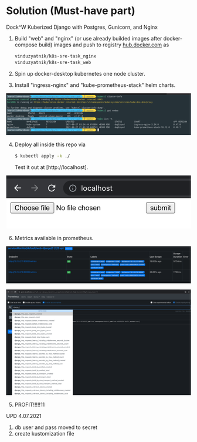 # Solution (Must-have part)

Dock^W Kuberized Django with Postgres, Gunicorn, and Nginx

1. Build "web" and "nginx" (or use already builded images after docker-compose build) images and push to registry [hub.docker.com](https://hub.docker.com/u/vinduzyatnik) as

    ```sh
    vinduzyatnik/k8s-sre-task_nginx
    vinduzyatnik/k8s-sre-task_web
    ```

2. Spin up docker-desktop kubernetes one node cluster.


3. Install "ingress-nginx" and "kube-prometheus-stack" helm charts.


![picture](img/start_conditions.png)

4. Deploy all inside this repo via

    ```sh
    $ kubectl apply -k ./
    ```

    Test it out at [http://localhost].

![picture](img/app.png)

6. Metrics available in prometheus.


![picture](img/prom.png)

![picture](img/metrics.png)

5. PROFIT!!!!!11

UPD 4.07.2021

1. db user and pass moved to secret
2. create kustomization file
